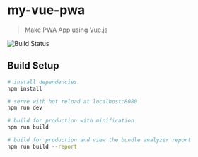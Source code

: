 # my-vue-pwa

> Make PWA App using Vue.js


![Build Status](https://travis-ci.org/Ellipse120/vue-pwa-app.svg?branch=master)

## Build Setup

``` bash
# install dependencies
npm install

# serve with hot reload at localhost:8080
npm run dev

# build for production with minification
npm run build

# build for production and view the bundle analyzer report
npm run build --report
```
